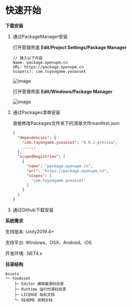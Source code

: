 # 快速开始

**下载安装**

1. 通过PackageManager安装

   打开管理界面 **Edit/Project Settings/Package Manager**

   ````
   // 输入以下内容
   Name: package.openupm.cn
   URL: https://package.openupm.cn
   Scope(s): com.tuyoogame.yooasset
   ````

   ![image](https://github.com/tuyoogame/YooAsset/raw/main/Docs/Image/QuickStart-img1.jpg)

   打开管理界面 **Edit/Windows/Package Manager**

   ![image](https://github.com/tuyoogame/YooAsset/raw/main/Docs/Image/QuickStart-img2.jpg)

2. 通过Packages清单安装

   直接修改Packages文件夹下的清单文件manifest.json

   ````json
   {
     "dependencies": {
       "com.tuyoogame.yooasset": "0.0.1-preview",
       ......
     },
     "scopedRegistries": [
       {
         "name": "package.openupm.cn",
         "url": "https://package.openupm.cn",
         "scopes": [
           "com.tuyoogame.yooasset"
         ]
       }
     ]
   }
   ````

3. 通过Github下载安装

   

**系统需求**

支持版本: Unity2019.4+

支持平台: Windows、OSX、Android、iOS

开发环境: .NET4.x

**目录结构**

````
Assets
└─ YooAsset
    ├─ Editor 编辑器源码目录  
    ├─ Runtime 运行时源码目录 
    ├─ LICENSE 版权文档
    └─ README 说明文档 
````

